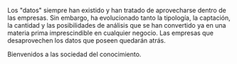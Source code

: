 ﻿---
UniqueId: uPPApgAqwH
Title: "Las empresas que desaprovechen los datos que poseen quedarán atrás"
Url: blog/datos-irrenunciables.html
Date: 2016-05-30T00:00:00.0000000
Description: "Los \"datos\" siempre han existido y han tratado de aprovecharse dentro de las empresas. Sin embargo, ha evolucionado tanto la tipología, la captación, la cantidad y las posibilidades de análisis."
Image: datos-irrenunciables.png
Id: 0

---
Los "datos" siempre han existido y han tratado de aprovecharse dentro de las empresas. Sin embargo, ha evolucionado tanto la tipología, la captación, la cantidad y las posibilidades de análisis que se han convertido ya en una materia prima imprescindible en cualquier negocio. Las empresas que desaprovechen los datos que poseen quedarán atrás.

Bienvenidos a las sociedad del conocimiento.